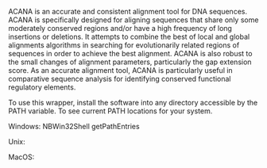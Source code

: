 ACANA is an accurate and consistent alignment tool for DNA sequences. ACANA is specifically designed for aligning sequences that share only some moderately conserved regions and/or have a high frequency of long insertions or deletions. It attempts to combine the best of local and global alignments algorithms in searching for evolutionarily related regions of sequences in order to achieve the best alignment. ACANA is also robust to the small changes of alignment parameters, particularly the gap extension score. As an accurate alignment tool, ACANA is particularly useful in comparative sequence analysis for identifying conserved functional regulatory elements.

To use this wrapper, install the software into any directory accessible by the PATH variable.
To see current PATH locations for your system.

Windows: 
NBWin32Shell getPathEntries

Unix:

MacOS:


